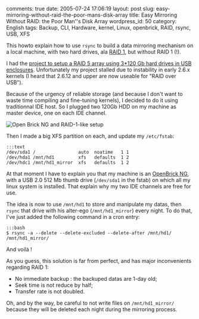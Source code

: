 comments: true
date: 2005-07-24 17:06:19
layout: post
slug: easy-mirroring-without-raid-the-poor-mans-disk-array
title: Easy Mirroring Without RAID: the Poor Man''s Disk Array
wordpress_id: 50
category: English
tags: Backup, CLI, Hardware, kernel, Linux, openbrick, RAID, rsync, USB, XFS

This howto explain how to use `rsync` to build a data mirroring mechanism on a local machine, with two hard drives, ala [RAID 1](http://en.wikipedia.org/wiki/RAID1), but without RAID 1 (!).

I had the [project to setup a RAID 5 array using 3*120 Gb hard drives in USB enclosures](http://kevin.deldycke.com/2005/04/creer-un-espace-de-stockage-fiable-avec-raid-5-et-lvm-sous-linux/). Unfortunately my project stalled due to instability in early 2.6.x kernels (I heard that 2.6.12 and upper are now useable for "RAID over USB").

Because of the urgency of reliable storage (and because I don't want to waste time compiling and fine-tuning kernels), I decided to do it using traditionnal IDE host. So I plugged two 120Gb HDD on my machine as master device, one on each IDE channel.

![Open Brick NG and RAID-1-like setup](http://kevin.deldycke.com/wp-content/uploads/2005/07/photo_f3.jpg)

Then I made a big XFS partition on each, and update my `/etc/fstab`:

    :::text
    /dev/sda1 /                auto  noatime   1 1
    /dev/hda1 /mnt/hd1         xfs   defaults  1 2
    /dev/hdc1 /mnt/hd1_mirror  xfs   defaults  1 2

At that moment I have to explain you that my machine is an [OpenBrick NG](http://web.archive.org/web/20060822232700/http://www.storever.com/product/openbrick/openbrick-ng), with a USB 2.0 512 Mb thumb drive (`/dev/sda1` in the fstab) on which all my linux system is installed. That explain why my two IDE channels are free for use.

The idea is now to use `/mnt/hd1` to store and manipulate my datas, then `rsync` that drive with his alter-ego (`/mnt/hd1_mirror`) every night. To do that, I've just added the following command in a cron entry:

    :::bash
    $ rsync -a --delete --delete-excluded --delete-after /mnt/hd1/ /mnt/hd1_mirror/

And voilà !

As you guess, this solution is far from perfect, and has major inconvenients regarding RAID 1:

  * No immediate backup : the backuped datas are 1-day old;
  * Seek time is not reduce by half;
  * Transfer rate is not doubled.

Oh, and by the way, be careful to not write files on `/mnt/hd1_mirror/` because they will be deleted each night during the mirroring process.
